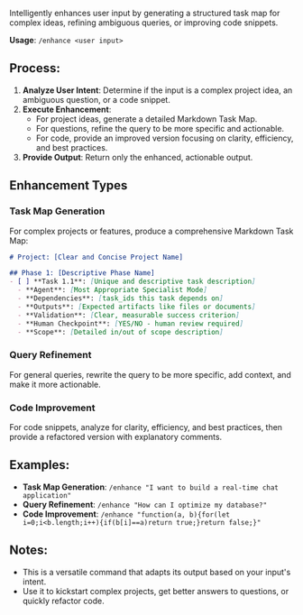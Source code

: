 Intelligently enhances user input by generating a structured task map for complex ideas, refining ambiguous queries, or improving code snippets.

**Usage**: `/enhance <user input>`

## Process:
1.  **Analyze User Intent**: Determine if the input is a complex project idea, an ambiguous question, or a code snippet.
2.  **Execute Enhancement**:
    -   For project ideas, generate a detailed Markdown Task Map.
    -   For questions, refine the query to be more specific and actionable.
    -   For code, provide an improved version focusing on clarity, efficiency, and best practices.
3.  **Provide Output**: Return only the enhanced, actionable output.

## Enhancement Types

### Task Map Generation
For complex projects or features, produce a comprehensive Markdown Task Map:
```markdown
# Project: [Clear and Concise Project Name]

## Phase 1: [Descriptive Phase Name]
- [ ] **Task 1.1**: [Unique and descriptive task description]
  - **Agent**: [Most Appropriate Specialist Mode]
  - **Dependencies**: [task_ids this task depends on]
  - **Outputs**: [Expected artifacts like files or documents]
  - **Validation**: [Clear, measurable success criterion]
  - **Human Checkpoint**: [YES/NO - human review required]
  - **Scope**: [Detailed in/out of scope description]
```

### Query Refinement
For general queries, rewrite the query to be more specific, add context, and make it more actionable.

### Code Improvement
For code snippets, analyze for clarity, efficiency, and best practices, then provide a refactored version with explanatory comments.

## Examples:
- **Task Map Generation**: `/enhance "I want to build a real-time chat application"`
- **Query Refinement**: `/enhance "How can I optimize my database?"`
- **Code Improvement**: `/enhance "function(a, b){for(let i=0;i<b.length;i++){if(b[i]==a)return true;}return false;}"`

## Notes:
- This is a versatile command that adapts its output based on your input's intent.
- Use it to kickstart complex projects, get better answers to questions, or quickly refactor code.